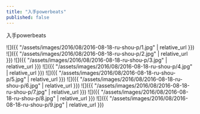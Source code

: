 ```yaml
---
title: "入手powerbeats"
published: false
---
```

入手powerbeats



![]({{ "/assets/images/2016/08/2016-08-18-ru-shou-p/1.jpg" | relative_url }})
![]({{ "/assets/images/2016/08/2016-08-18-ru-shou-p/2.jpg" | relative_url }})
![]({{ "/assets/images/2016/08/2016-08-18-ru-shou-p/3.jpg" | relative_url }})
![]({{ "/assets/images/2016/08/2016-08-18-ru-shou-p/4.jpg" | relative_url }})
![]({{ "/assets/images/2016/08/2016-08-18-ru-shou-p/5.jpg" | relative_url }})
![]({{ "/assets/images/2016/08/2016-08-18-ru-shou-p/6.jpg" | relative_url }})
![]({{ "/assets/images/2016/08/2016-08-18-ru-shou-p/7.jpg" | relative_url }})
![]({{ "/assets/images/2016/08/2016-08-18-ru-shou-p/8.jpg" | relative_url }})
![]({{ "/assets/images/2016/08/2016-08-18-ru-shou-p/9.jpg" | relative_url }})
